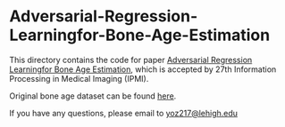 # Adversarial-Regression-Learningfor-Bone-Age-Estimation

This directory contains the code for paper [Adversarial Regression Learningfor Bone Age Estimation](https://arxiv.org/pdf/2103.06149.pdf), which is accepted by 27th Information Processing in Medical Imaging (IPMI).

Original bone age dataset can be found [here](https://www.kaggle.com/kmader/rsna-bone-age).


If you have any questions, please email to yoz217@lehigh.edu

